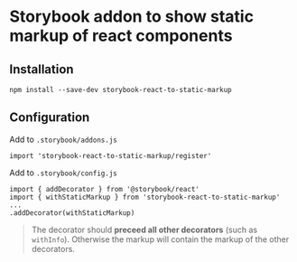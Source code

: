 # Storybook addon to show static markup of react components

## Installation

```npm install --save-dev storybook-react-to-static-markup```

## Configuration

Add to `.storybook/addons.js`

```import 'storybook-react-to-static-markup/register'```


Add to `.storybook/config.js`

```
import { addDecorator } from '@storybook/react'
import { withStaticMarkup } from 'storybook-react-to-static-markup'
...
.addDecorator(withStaticMarkup)
```

> The decorator should **preceed all other decorators** (such as `withInfo`). Otherwise the markup will contain the markup of the other decorators.
